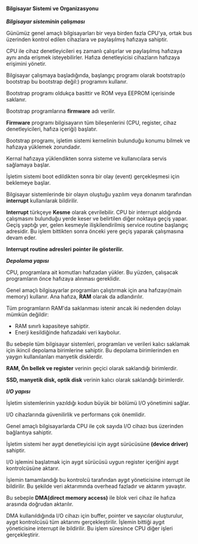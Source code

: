 #### Bilgisayar Sistemi ve Organizasyonu

**_Bilgisayar sisteminin çalışması_**

Günümüz genel amaçlı bilgisayarları bir veya birden fazla CPU'ya, ortak bus üzerinden kontrol edilen cihazlara ve paylaşılmış hafızaya sahiptir.

CPU ile cihaz denetleyicileri eş zamanlı çalışırlar ve paylaşılmış hafızaya aynı anda erişmek isteyebilirler. Hafıza denetleyicisi cihazların hafızaya erişimini yönetir.

Bilgisayar çalışmaya başladığında, başlangıç programı olarak bootstrap(o bootstrap bu bootstrap değil:) programını kullanır.

Bootstrap programı oldukça basittir ve ROM veya EEPROM içerisinde saklanır.

Bootstrap programlarına **firmware** adı verilir.

**Firmware** programı bilgisayarın tüm bileşenlerini (CPU, register, cihaz denetleyicileri, hafıza içeriği) başlatır.

Bootstrap programı, işletim sistemi kernelinin bulunduğu konumu bilmek ve hafızaya yüklemek zorundadır.

Kernal hafızaya yüklendikten sonra sisteme ve kullanıcılara servis sağlamaya başlar.

İşletim sistemi boot edildikten sonra bir olay (event) gerçekleşmesi için beklemeye başlar.

Bilgisayar sistemlerinde bir olayın oluştuğu yazılım veya donanım tarafından **interrupt** kullanılarak bildirilir.

**Interrupt** türkçeye **Kesme** olarak çevrilebilir. CPU bir interrupt aldığında çalışmasını bulunduğu yerde keser ve belirtilen diğer noktaya geçiş yapar. Geçiş yaptığı yer, gelen kesmeyle ilişkilendirilmiş service routine başlangıç adresidir. Bu işlem bittikten sonra önceki yere geçiş yaparak çalışmasına devam eder.

**Interrupt routine adresleri pointer ile gösterilir.**

**_Depolama yapısı_**

CPU, programlara ait komutları hafızadan yükler. Bu yüzden, çalışacak programların önce hafızaya alınması gereklidir.

Genel amaçlı bilgisayarlar programları çalıştırmak için ana hafızayı(main memory) kullanır.
Ana hafıza, **RAM** olarak da adlandırılır.

Tüm programların RAM'da saklanması istenir ancak iki nedenden dolayı mümkün değildir:

- RAM sınırlı kapasiteye sahiptir.
- Enerji kesildiğinde hafızadaki veri kaybolur.

Bu sebeple tüm bilgisayar sistemleri, programları ve verileri kalıcı saklamak için ikincil depolama birimlerine sahiptir. Bu depolama birimlerinden en yaygın kullanılanları manyetik disklerdir.

**RAM, Ön bellek ve register** verinin geçici olarak saklandığı birimlerdir.

**SSD, manyetik disk, optik disk** verinin kalıcı olarak saklandığı birimlerdir.

**_I/O yapısı_**

İşletim sistemlerinin yazıldığı kodun büyük bir bölümü I/O yönetimini sağlar.

I/O cihazlarında güvenilirlik ve performans çok önemlidir.

Genel amaçlı bilgisayarlarda CPU ile çok sayıda I/O cihazı bus üzerinden bağlantıya sahiptir.

İşletim sistemi her aygıt denetleyicisi için aygıt sürücüsüne **(device driver)** sahiptir.

I/O işlemini başlatmak için aygıt sürücüsü uygun register içeriğini aygıt kontrolcüsüne aktarır.

İşlemin tamamlandığı bu kontrolcü tarafından aygıt yöneticisine interrupt ile bildirilir. Bu şekilde veri aktarımında overhead fazladır ve aktarım yavaştır.

Bu sebeple **DMA(direct memory access)** ile blok veri cihaz ile hafıza arasında doğrudan aktarılır.

DMA kullanıldığında I/O cihazı için buffer, pointer ve sayıcılar oluşturulur, aygıt kontrolcüsü tüm aktarımı gerçekleştirilir. İşlemin bittiği aygıt yöneticisine interrupt ile bildirilir. Bu işlem süresince CPU diğer işleri gerçekleştirir.
